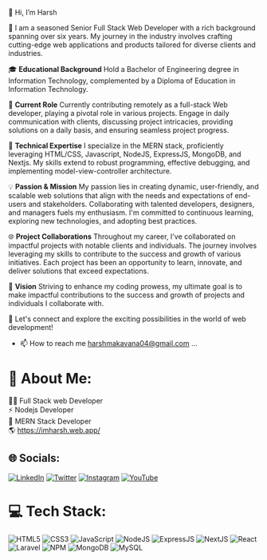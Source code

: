 👋 Hi, I’m Harsh

💞️ I am a seasoned Senior Full Stack Web Developer with a rich background spanning over six years. My journey in the industry involves crafting cutting-edge web applications and products tailored for diverse clients and industries.

🎓 **Educational Background**
Hold a Bachelor of Engineering degree in Information Technology, complemented by a Diploma of Education in Information Technology.

💼 **Current Role**
Currently contributing remotely as a full-stack Web developer, playing a pivotal role in various projects. Engage in daily communication with clients, discussing project intricacies, providing solutions on a daily basis, and ensuring seamless project progress.

🔧 **Technical Expertise**
I specialize in the MERN stack, proficiently leveraging HTML/CSS, Javascript, NodeJS, ExpressJS, MongoDB, and Nextjs. My skills extend to robust programming, effective debugging, and implementing model-view-controller architecture.

💡 **Passion & Mission**
My passion lies in creating dynamic, user-friendly, and scalable web solutions that align with the needs and expectations of end-users and stakeholders. Collaborating with talented developers, designers, and managers fuels my enthusiasm. I'm committed to continuous learning, exploring new technologies, and adopting best practices.

🌐 **Project Collaborations**
Throughout my career, I've collaborated on impactful projects with notable clients and individuals. The journey involves leveraging my skills to contribute to the success and growth of various initiatives. Each project has been an opportunity to learn, innovate, and deliver solutions that exceed expectations.

🌟 **Vision**
Striving to enhance my coding prowess, my ultimate goal is to make impactful contributions to the success and growth of projects and individuals I collaborate with.

💞️ Let's connect and explore the exciting possibilities in the world of web development!
- 📫 How to reach me harshmakavana04@gmail.com ...


<!---
harahm29/harahm29 is a ✨ special ✨ repository because its `README.md` (this file) appears on your GitHub profile.
You can click the Preview link to take a look at your changes.
--->


# 💫 About Me:
👨‍💻 Full Stack web Developer<br>⚡ Nodejs Developer  <br>💼 MERN Stack Developer<br>🌎 https://imharsh.web.app/ <br>


## 🌐 Socials:
[![LinkedIn](https://img.shields.io/badge/LinkedIn-%230077B5.svg?logo=linkedin&logoColor=white)](https://in.linkedin.com/in/harshm29) [![Twitter](https://img.shields.io/badge/Twitter-%231DA1F2.svg?logo=Twitter&logoColor=white)](https://twitter.com/harshm29) [![Instagram](https://img.shields.io/badge/Instagram-%23E4405F.svg?logo=Instagram&logoColor=white)](https://instagram.com/harsh_mkvn_a) [![YouTube](https://img.shields.io/badge/YouTube-%23FF0000.svg?logo=YouTube&logoColor=white)](https://youtube.com/@lightspeedcoder) 

# 💻 Tech Stack:
![HTML5](https://img.shields.io/badge/html5-%23E34F26.svg?style=for-the-badge&logo=html5&logoColor=white) ![CSS3](https://img.shields.io/badge/css3-%231572B6.svg?style=for-the-badge&logo=css3&logoColor=white) ![JavaScript](https://img.shields.io/badge/javascript-%23323330.svg?style=for-the-badge&logo=javascript&logoColor=%23F7DF1E) ![NodeJS](https://img.shields.io/badge/Node.js-339933?style=for-the-badge&logo=nodedotjs&logoColor=white) ![ExpressJS](https://img.shields.io/badge/ExpressJS-DD0031?style=for-the-badge&logo=express&logoColor=white) ![NextJS](https://img.shields.io/badge/Nextjs-DD0031?style=for-the-badge&logo=nextjs&logoColor=white) ![React](https://img.shields.io/badge/react-%2320232a.svg?style=for-the-badge&logo=react&logoColor=%2361DAFB) ![Laravel](https://img.shields.io/badge/Laravel-FF2D20?style=for-the-badge&logo=laravel&logoColor=white) ![NPM](https://img.shields.io/badge/npm-CB3837?style=for-the-badge&logo=npm&logoColor=white) ![MongoDB](https://img.shields.io/badge/MongoDB-4EA94B?style=for-the-badge&logo=mongodb&logoColor=white) ![MySQL](https://img.shields.io/badge/MySQL-005C84?style=for-the-badge&logo=mysql&logoColor=white)

